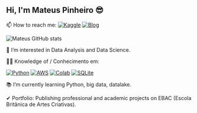 ## Hi, I'm Mateus Pinheiro 😎

📫 How to reach me:
[![Kaggle](https://img.shields.io/badge/Kaggle-20BEFF?style=for-the-badge&logo=Kaggle&logoColor=white)](https://www.kaggle.com/mateuscpinheiro)
[![Blog](https://img.shields.io/badge/LinkedIn-0077B5?style=for-the-badge&logo=linkedin&logoColor=white)](https://www.linkedin.com/in/mateus-analista-de-dados/)

![Mateus GitHub stats](https://github-readme-stats.vercel.app/api?username=Mateus-cpa&theme=highcontrast&show_icons=true)

👀 I’m interested in Data Analysis and Data Science.

👨‍💻 Knowledge of / Conhecimento em:

[![Python](https://img.shields.io/badge/Python-3776AB?style=for-the-badge&logo=python&logoColor=white)]()
[![AWS](https://img.shields.io/badge/Amazon_AWS-232F3E?style=for-the-badge&logo=amazon-aws&logoColor=white)]()
[![Colab](https://img.shields.io/badge/Colab-F9AB00?style=for-the-badge&logo=googlecolab&color=525252)]()
[![SQLite](https://img.shields.io/badge/SQLite-07405E?style=for-the-badge&logo=sqlite&logoColor=white)]()



📚 I’m currently learning Python, big data, datalake.

✔ Portfolio: Publishing professional and academic projects on EBAC (Escola Britânica de Artes Criativas).
